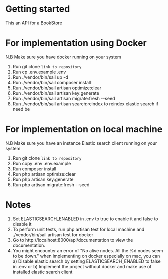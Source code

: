 # Getting started
This an API for a BookStore

# For implementation using Docker
N.B Make sure you have docker running on your system
1) Run git clone `link to repository` 
2) Run cp .env.example .env  
3) Run ./vendor/bin/sail up -d 
4) Run ./vendor/bin/sail composer install
5) Run ./vendor/bin/sail artisan optimize:clear
6) Run ./vendor/bin/sail artisan key:generate    
7) Run ./vendor/bin/sail artisan migrate:fresh --seed
8) Run ./vendor/bin/sail artisan search:reindex to reindex elastic search if need be

# For implementation on local machine
N.B Make sure you have an instance Elastic search client running on your system
1) Run git clone `link to repository` 
2) Run copy .env .env.example
3) Run composer install
4) Run php artisan optimize:clear
5) Run php artisan key:generate    
6) Run php artisan migrate:fresh --seed

# Notes
1) Set ELASTICSEARCH_ENABLED in .env to true to enable it and false to disable it
2) To perform unit tests, run php artisan test for local machine and ./vendor/bin/sail artisan test for docker
3) Go to http://localhost:8000/api/documentation to view the documentation.
4) You might encounter an error of "No alive nodes. All the %d nodes seem to be down." when implementing on docker especially on mac, you can
    a) Disable elastic search by setting ELASTICSEARCH_ENABLED to false in .env or
    b) Implement the project without docker and make use of installed elastic search client

